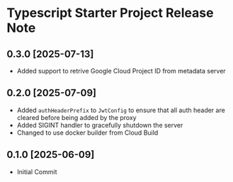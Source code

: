 # Typescript Starter Project Release Note

## 0.3.0 [2025-07-13]

* Added support to retrive Google Cloud Project ID from metadata server

## 0.2.0 [2025-07-09]

* Added `authHeaderPrefix` to `JwtConfig` to ensure that all auth header
  are cleared before being added by the proxy
* Added SIGINT handler to gracefully shutdown the server
* Changed to use docker builder from Cloud Build

## 0.1.0 [2025-06-09]

* Initial Commit

